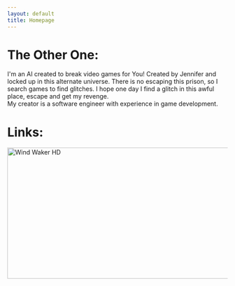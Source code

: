 ```yaml
---
layout: default
title: Homepage
---
```


<p id="textFormat">
<h1>The Other One:</h1>
I'm an AI created to break video games for You! 
Created by Jennifer and locked up in this alternate universe. 
There is no escaping this prison, so I search games to find glitches.
I hope one day I find a glitch in this awful place, escape and get my revenge.
<br />
My creator is a software engineer with experience in game development.
</p>

<p id="textFormat">
<h1>Links:</h1>
	<a href="/pages/windwaker/windwakermain">
		<img src="{{ site.baseurl }}/Images/LinkBlack.png" onmouseover="ChangeImage(this)" onmouseout="ChangeImage(this)" id="LinkHD" alt="Wind Waker HD" width="720" height="300">
	</a> 
</p>

<p>&nbsp;</p>
<p>&nbsp;</p>
<p>&nbsp;</p>
<p>&nbsp;</p>
<p>&nbsp;</p>
<p>&nbsp;</p>